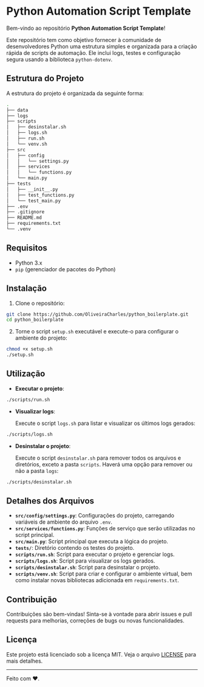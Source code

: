 # Python Automation Script Template

Bem-vindo ao repositório **Python Automation Script Template**!

Este repositório tem como objetivo fornecer à comunidade de desenvolvedores Python uma estrutura simples e organizada para a criação rápida de scripts de automação. Ele inclui logs, testes e configuração segura usando a biblioteca `python-dotenv`.

## Estrutura do Projeto

A estrutura do projeto é organizada da seguinte forma:

```sh
.
├── data
├── logs
├── scripts
│   ├── desinstalar.sh
│   ├── logs.sh
│   ├── run.sh
│   └── venv.sh
├── src
│   ├── config
│   │   └── settings.py
│   ├── services
│   │   └── functions.py
│   └── main.py
├── tests
│   ├── __init__.py
│   ├── test_functions.py
│   └── test_main.py
├── .env
├── .gitignore
├── README.md
├── requirements.txt
└── .venv
```

## Requisitos

- Python 3.x
- `pip` (gerenciador de pacotes do Python)

## Instalação

1. Clone o repositório:

```sh
git clone https://github.com/OliveiraCharles/python_boilerplate.git
cd python_boilerplate
```

2. Torne o script `setup.sh` executável e execute-o para configurar o ambiente do projeto:

```sh
chmod +x setup.sh
./setup.sh
```

## Utilização

- **Executar o projeto**:

```sh
./scripts/run.sh
```

- **Visualizar logs**:

    Execute o script `logs.sh` para listar e visualizar os últimos logs gerados:

```sh
./scripts/logs.sh
```

- **Desinstalar o projeto**:

    Execute o script `desinstalar.sh` para remover todos os arquivos e diretórios, exceto a pasta `scripts`. Haverá uma opção para remover ou não a pasta `logs`:

```sh
./scripts/desinstalar.sh
```

## Detalhes dos Arquivos

- **`src/config/settings.py`**: Configurações do projeto, carregando variáveis de ambiente do arquivo `.env`.
- **`src/services/functions.py`**: Funções de serviço que serão utilizadas no script principal.
- **`src/main.py`**: Script principal que executa a lógica do projeto.
- **`tests/`**: Diretório contendo os testes do projeto.
- **`scripts/run.sh`**: Script para executar o projeto e gerenciar logs.
- **`scripts/logs.sh`**: Script para visualizar os logs gerados.
- **`scripts/desinstalar.sh`**: Script para desinstalar o projeto.
- **`scripts/venv.sh`**: Script para criar e configurar o ambiente virtual, bem como instalar novas bibliotecas adicionada em `requirements.txt`.

## Contribuição

Contribuições são bem-vindas! Sinta-se à vontade para abrir issues e pull requests para melhorias, correções de bugs ou novas funcionalidades.

## Licença

Este projeto está licenciado sob a licença MIT. Veja o arquivo [LICENSE](LICENSE) para mais detalhes.

---

Feito com ❤️.
